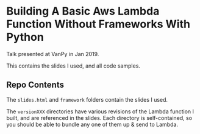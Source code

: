 # Building A Basic Aws Lambda Function Without Frameworks With Python

Talk presented at VanPy in Jan 2019.

This contains the slides I used, and all code samples.

## Repo Contents

The `slides.html` and `framework` folders contain the slides I used.

The `versionXXX` directories have various revisions of the Lambda function I built, and
are referenced in the slides.  Each directory is self-contained, so you should be able
to bundle any one of them up & send to Lambda.
